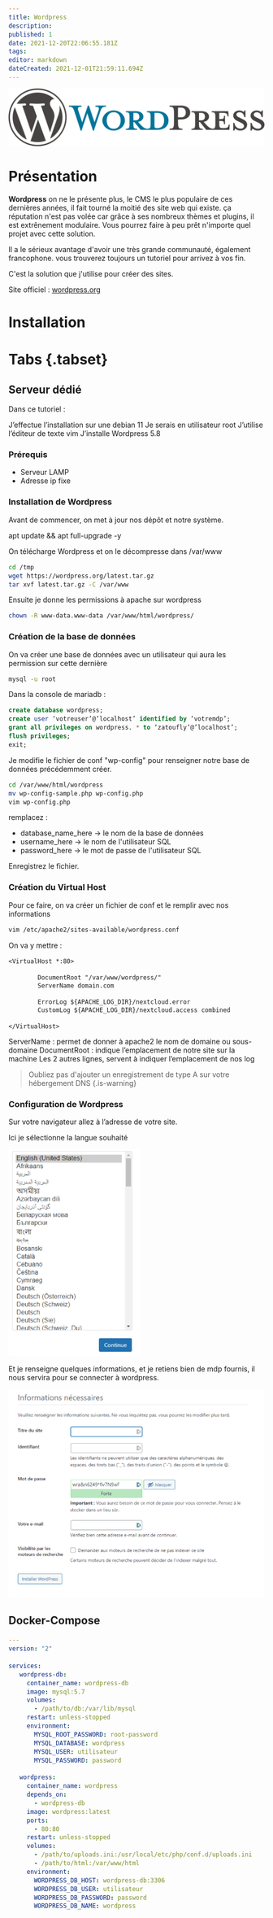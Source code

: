 ```yaml
---
title: Wordpress
description: 
published: 1
date: 2021-12-20T22:06:55.181Z
tags: 
editor: markdown
dateCreated: 2021-12-01T21:59:11.694Z
---
```



![wordpress-banner.png](/wiki-assets/wordpress-banner.png)
# Présentation
**Wordpress** on ne le présente plus, le CMS le plus populaire de ces dernières années, il fait tourné la moitié des site web qui existe. ça réputation n'est pas volée car grâce à ses nombreux thèmes et plugins, il est extrênement modulaire. Vous pourrez faire à peu prêt n'importe quel projet avec cette solution.

Il a le sérieux avantage d'avoir une très grande communauté, également francophone. vous trouverez toujours un tutoriel pour arrivez à vos fin.



C'est la solution que j'utilise pour créer des sites.

Site officiel : [wordpress.org](https://wordpress.org)

# Installation
# Tabs {.tabset}

## Serveur dédié

Dans ce tutoriel :

J’effectue l’installation sur une debian 11 
Je serais en utilisateur root
J’utilise l’éditeur de texte vim
J’installe Wordpress 5.8

### Prérequis
- Serveur LAMP
- Adresse ip fixe

### Installation de Wordpress

Avant de commencer, on met à jour nos dépôt et notre système.

apt update && apt full-upgrade -y

On télécharge Wordpress et on le décompresse dans /var/www

```bash
cd /tmp
wget https://wordpress.org/latest.tar.gz
tar xvf latest.tar.gz -C /var/www
```

Ensuite je donne les permissions à apache sur wordpress

```bash
chown -R www-data.www-data /var/www/html/wordpress/
```

### Création de la base de données

On va créer une base de données avec un utilisateur qui aura les permission sur cette dernière

```bash
mysql -u root
```

Dans la console de mariadb :

```SQL
create database wordpress;
create user ‘votreuser’@’localhost’ identified by ‘votremdp’;
grant all privileges on wordpress. * to ‘zatoufly’@’localhost’;
flush privileges;
exit;
```

Je modifie le fichier de conf "wp-config" pour renseigner notre base de données précédemment créer.

```bash
cd /var/www/html/wordpress
mv wp-config-sample.php wp-config.php
vim wp-config.php
```

remplacez :
- database_name_here -> le nom de la base de données
- username_here -> le nom de l'utilisateur SQL
- password_here -> le mot de passe de l'utilisateur SQL

Enregistrez le fichier.

### Création du Virtual Host

Pour ce faire, on va créer un fichier de conf et le remplir avec nos informations

```bash
vim /etc/apache2/sites-available/wordpress.conf
```

On va y mettre :
```
<VirtualHost *:80>

        DocumentRoot "/var/www/wordpress/"
        ServerName domain.com

        ErrorLog ${APACHE_LOG_DIR}/nextcloud.error
        CustomLog ${APACHE_LOG_DIR}/nextcloud.access combined

</VirtualHost>
```

ServerName : permet de donner à apache2 le nom de domaine ou sous-domaine
DocumentRoot : indique l’emplacement de notre site sur la machine
Les 2 autres lignes, servent à indiquer l’emplacement de nos log

> Oubliez pas d'ajouter un enregistrement de type A sur votre hébergement DNS
{.is-warning}

### Configuration de Wordpress

Sur votre navigateur allez à l’adresse de votre site.

Ici je sélectionne la langue souhaité 

![wordpress-1.png](/self-hosted/wordpress/wordpress-1.png)

Et je renseigne quelques informations, et je retiens bien de mdp fournis, il nous servira pour se connecter à wordpress.

![wordpress-2.png](/self-hosted/wordpress/wordpress-2.png)


## Docker-Compose 
```yaml
---
version: "2"

services:
   wordpress-db:
     container_name: wordpress-db
     image: mysql:5.7
     volumes:
       - /path/to/db:/var/lib/mysql
     restart: unless-stopped
     environment:
       MYSQL_ROOT_PASSWORD: root-password
       MYSQL_DATABASE: wordpress
       MYSQL_USER: utilisateur
       MYSQL_PASSWORD: password

   wordpress:
     container_name: wordpress
     depends_on:
       - wordpress-db
     image: wordpress:latest
     ports:
       - 80:80
     restart: unless-stopped
     volumes:
       - /path/to/uploads.ini:/usr/local/etc/php/conf.d/uploads.ini
       - /path/to/html:/var/www/html
     environment:
       WORDPRESS_DB_HOST: wordpress-db:3306
       WORDPRESS_DB_USER: utilisateur
       WORDPRESS_DB_PASSWORD: password
       WORDPRESS_DB_NAME: wordpress
```
